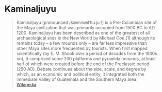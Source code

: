 # Kaminaljuyu

> Kaminaljuyu (pronounced /kæminælˈhuːjuː/) is a Pre-Columbian site of the Maya civilization that was primarily occupied from 1500 BC to AD 1200. Kaminaljuyu has been described as one of the greatest of all archaeological sites in the New World by Michael Coe,[1] although its remains today – a few mounds only – are far less impressive than other Maya sites more frequented by tourists. When first mapped scientifically (by E. M. Shook over a period of decades from the 1930s on), it comprised some 200 platforms and pyramidal mounds, at least half of which were created before the end of the Preclassic period (250 AD). Debate continues about the size, scale, and degree by which, as an economic and political entity, it integrated both the immediate Valley of Guatemala and the Southern Maya area. [Wikipedia]()